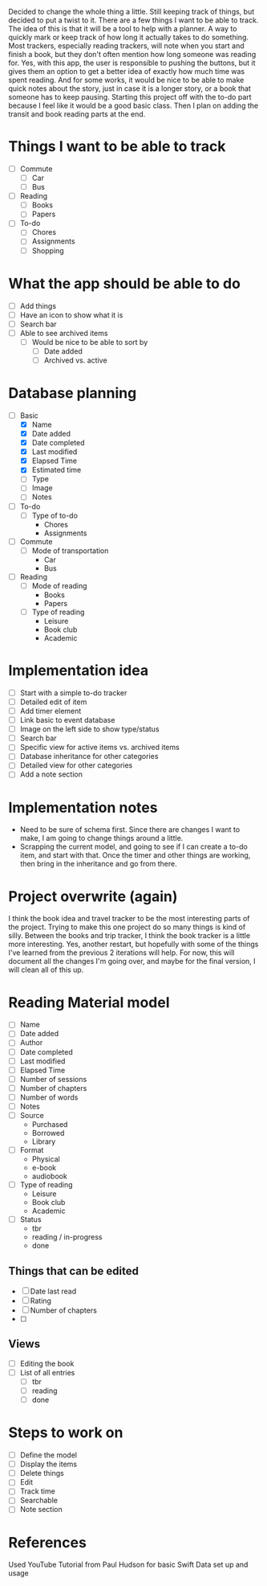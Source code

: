 
Decided to change the whole thing a little. Still keeping track of things, but decided to put a twist to it. There are a few things I want to be able to track. The idea of this is that it will be a tool to help with a planner. A way to quickly mark or keep track of how long it actually takes to do something. 
Most trackers, especially reading trackers, will note when you start and finish a book, but they don't often mention how long someone was reading for. Yes, with this app, the user is responsible to pushing the buttons, but it gives them an option to get a better idea of exactly how much time was spent reading. And for some works, it would be nice to be able to make quick notes about the story, just in case it is a longer story, or a book that someone has to keep pausing. 
Starting this project off with the to-do part because I feel like it would be a good basic class. Then I plan on adding the transit and book reading parts at the end. 
# Things I want to be able to track
- [ ] Commute
    - [ ] Car
    - [ ] Bus
- [ ] Reading
    - [ ] Books
    - [ ] Papers
- [ ] To-do
    - [ ] Chores
    - [ ] Assignments
    - [ ] Shopping
# What the app should be able to do
- [ ] Add things
- [ ] Have an icon to show what it is
- [ ] Search bar
- [ ] Able to see archived items
    - [ ] Would be nice to be able to sort by 
        - [ ] Date added
        - [ ] Archived vs. active
# Database planning
- [ ] Basic
    - [x] Name
    - [x] Date added
    - [x] Date completed
    - [x] Last modified
    - [x] Elapsed Time
    - [x] Estimated time
    - [ ] Type
    - [ ] Image
    - [ ] Notes
- [ ] To-do
    - [ ] Type of to-do
        - Chores
        - Assignments
- [ ] Commute
    - [ ] Mode of transportation
        - Car
        -  Bus
- [ ] Reading
    - [ ] Mode of reading
        - Books
        - Papers
    - [ ] Type of reading
        - Leisure
        - Book club
        - Academic

# Implementation idea
- [ ] Start with a simple to-do tracker
- [ ] Detailed edit of item
- [ ] Add timer element
- [ ] Link basic to event database
- [ ] Image on the left side to show type/status
- [ ] Search bar
- [ ] Specific view for active items vs. archived items
- [ ] Database inheritance for other categories
- [ ] Detailed view for other categories
- [ ] Add a note section

# Implementation notes
- Need to be sure of schema first. Since there are changes I want to make, I am going to change things around a little. 
- Scrapping the current model, and going to see if I can create a to-do item, and start with that. Once the timer and other things are working, then bring in the inheritance and go from there. 

# Project overwrite (again)
I think the book idea and travel tracker to be the most interesting parts of the project. Trying to make this one project do so many things is kind of silly. Between the books and trip tracker, I think the book tracker is a little more interesting. Yes, another restart, but hopefully with some of the things I've learned from the previous 2 iterations will help. For now, this will document all the changes I'm going over, and maybe for the final version, I will clean all of this up.
# Reading Material model
- [ ] Name
- [ ] Date added
- [ ] Author
- [ ] Date completed
- [ ] Last modified
- [ ] Elapsed Time
- [ ] Number of sessions
- [ ] Number of chapters
- [ ] Number of words
- [ ] Notes
- [ ] Source
    - Purchased
    - Borrowed
    - Library
- [ ] Format
    - Physical
    - e-book
    - audiobook
- [ ] Type of reading
    - Leisure
    - Book club
    - Academic
- [ ] Status
    - tbr
    - reading / in-progress
    - done
## Things that can be edited
- [ ] Date last read
- [ ] Rating
- [ ] Number of chapters
- [ ] 
## Views
- [ ] Editing the book
- [ ] List of all entries
    - [ ] tbr
    - [ ] reading
    - [ ] done
# Steps to work on
- [ ] Define the model
- [ ] Display the items
- [ ] Delete things
- [ ] Edit
- [ ] Track time
- [ ] Searchable
- [ ] Note section

# References
Used YouTube Tutorial from Paul Hudson for basic Swift Data set up and usage
